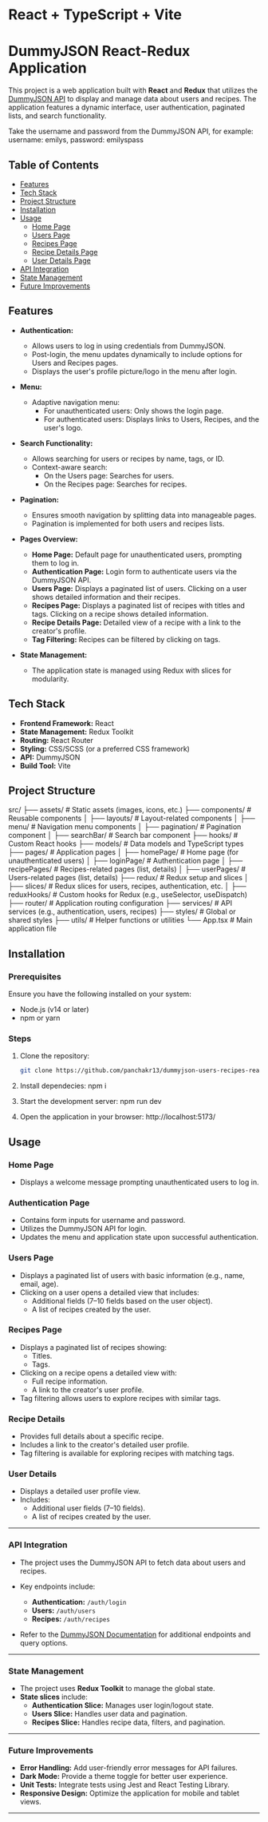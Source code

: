 # React + TypeScript + Vite

# DummyJSON React-Redux Application

This project is a web application built with **React** and **Redux** that utilizes
the [DummyJSON API](https://dummyjson.com/docs) to display and manage data about users and recipes. The application
features a dynamic interface, user authentication, paginated lists, and search functionality.

Take the username and password from the DummyJSON API, for example: 
username: emilys, password: emilyspass

## Table of Contents

- [Features](#features)
- [Tech Stack](#tech-stack)
- [Project Structure](#project-structure)
- [Installation](#installation)
- [Usage](#usage)
    - [Home Page](#home-page)
    - [Users Page](#users-page)
    - [Recipes Page](#recipes-page)
    - [Recipe Details Page](#recipe-details)
    - [User Details Page](#user-details)
- [API Integration](#api-integration)
- [State Management](#state-management)
- [Future Improvements](#future-improvements)

## Features

- **Authentication:**
    - Allows users to log in using credentials from DummyJSON.
    - Post-login, the menu updates dynamically to include options for Users and Recipes pages.
    - Displays the user's profile picture/logo in the menu after login.

- **Menu:**
    - Adaptive navigation menu:
        - For unauthenticated users: Only shows the login page.
        - For authenticated users: Displays links to Users, Recipes, and the user's logo.

- **Search Functionality:**
    - Allows searching for users or recipes by name, tags, or ID.
    - Context-aware search:
        - On the Users page: Searches for users.
        - On the Recipes page: Searches for recipes.

- **Pagination:**
    - Ensures smooth navigation by splitting data into manageable pages.
    - Pagination is implemented for both users and recipes lists.

- **Pages Overview:**
    - **Home Page:** Default page for unauthenticated users, prompting them to log in.
    - **Authentication Page:** Login form to authenticate users via the DummyJSON API.
    - **Users Page:** Displays a paginated list of users. Clicking on a user shows detailed information and their
      recipes.
    - **Recipes Page:** Displays a paginated list of recipes with titles and tags. Clicking on a recipe shows detailed
      information.
    - **Recipe Details Page:** Detailed view of a recipe with a link to the creator's profile.
    - **Tag Filtering:** Recipes can be filtered by clicking on tags.

- **State Management:**
    - The application state is managed using Redux with slices for modularity.

## Tech Stack

- **Frontend Framework:** React
- **State Management:** Redux Toolkit
- **Routing:** React Router
- **Styling:** CSS/SCSS (or a preferred CSS framework)
- **API:** DummyJSON
- **Build Tool:** Vite

## Project Structure

src/
├── assets/ # Static assets (images, icons, etc.)
├── components/ # Reusable components
│ ├── layouts/ # Layout-related components
│ ├── menu/ # Navigation menu components
│ ├── pagination/ # Pagination component
│ ├── searchBar/ # Search bar component
├── hooks/ # Custom React hooks
├── models/ # Data models and TypeScript types
├── pages/ # Application pages
│ ├── homePage/ # Home page (for unauthenticated users)
│ ├── loginPage/ # Authentication page
│ ├── recipePages/ # Recipes-related pages (list, details)
│ ├── userPages/ # Users-related pages (list, details)
├── redux/ # Redux setup and slices
│ ├── slices/ # Redux slices for users, recipes, authentication, etc.
│ ├── reduxHooks/ # Custom hooks for Redux (e.g., useSelector, useDispatch)
├── router/ # Application routing configuration
├── services/ # API services (e.g., authentication, users, recipes)
├── styles/ # Global or shared styles
├── utils/ # Helper functions or utilities
└── App.tsx # Main application file

## Installation

### Prerequisites

Ensure you have the following installed on your system:

- Node.js (v14 or later)
- npm or yarn

### Steps

1. Clone the repository:
   ```bash
   git clone https://github.com/panchakr13/dummyjson-users-recipes-react.git

2. Install dependecies:
   npm i

3. Start the development server:
   npm run dev

4. Open the application in your browser:
   http://localhost:5173/

## Usage

### Home Page

- Displays a welcome message prompting unauthenticated users to log in.

### Authentication Page

- Contains form inputs for username and password.
- Utilizes the DummyJSON API for login.
- Updates the menu and application state upon successful authentication.

### Users Page

- Displays a paginated list of users with basic information (e.g., name, email, age).
- Clicking on a user opens a detailed view that includes:
    - Additional fields (7–10 fields based on the user object).
    - A list of recipes created by the user.

### Recipes Page

- Displays a paginated list of recipes showing:
    - Titles.
    - Tags.
- Clicking on a recipe opens a detailed view with:
    - Full recipe information.
    - A link to the creator's user profile.
- Tag filtering allows users to explore recipes with similar tags.

### Recipe Details

- Provides full details about a specific recipe.
- Includes a link to the creator's detailed user profile.
- Tag filtering is available for exploring recipes with matching tags.

### User Details

- Displays a detailed user profile view.
- Includes:
    - Additional user fields (7–10 fields).
    - A list of recipes created by the user.

---

### API Integration

- The project uses the DummyJSON API to fetch data about users and recipes.
- Key endpoints include:
    - **Authentication:** `/auth/login`
    - **Users:** `/auth/users`
    - **Recipes:** `/auth/recipes`

- Refer to the [DummyJSON Documentation](https://dummyjson.com/docs) for additional endpoints and query options.

---

### State Management

- The project uses **Redux Toolkit** to manage the global state.
- **State slices** include:
    - **Authentication Slice:** Manages user login/logout state.
    - **Users Slice:** Handles user data and pagination.
    - **Recipes Slice:** Handles recipe data, filters, and pagination.

---

### Future Improvements

- **Error Handling:** Add user-friendly error messages for API failures.
- **Dark Mode:** Provide a theme toggle for better user experience.
- **Unit Tests:** Integrate tests using Jest and React Testing Library.
- **Responsive Design:** Optimize the application for mobile and tablet views.

---


   





